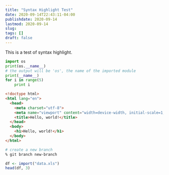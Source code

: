 ```yaml
---
title: "Syntax Highlight Test"
date: 2020-09-14T22:43:11-04:00
publishdate: 2020-09-14
lastmod: 2020-09-14
slug: 
tags: []
draft: false
---
```


This is a test of syntax highlight.

```python
import os
print(os.__name__)
# the output will be 'os', the name of the imported module
print(__name__)
for i in range(5)
    print i
```

```html
<!doctype html>
<html lang="en">
  <head>
    <meta charset="utf-8">
    <meta name="viewport" content="width=device-width, initial-scale=1, shrink-to-fit=no">
    <title>Hello, world!</title>
  </head>
  <body>
    <h1>Hello, world!</h1>
  </body>
</html>
```

```sh
# create a new branch
% git branch new-branch
```

```R
df <- import("data.xls")
head(df, 3)
```